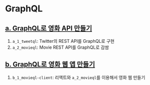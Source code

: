 # GraphQL

## [a. GraphQL로 영화 API 만들기](https://nomadcoders.co/graphql-for-beginners)

1. `a_1_tweetql`: Twitter의 REST API를 GraphQL로 구현
2. `a_2_movieql`: Movie REST API를 GraphQL로 감쌈

## [b. GraphQL로 영화 웹 앱 만들기](https://nomadcoders.co/react-graphql-for-beginners)

1. `b_1_movieql-client`: 리액트와 `a_2_movieql`를 이용해서 영화 웹 만들기
